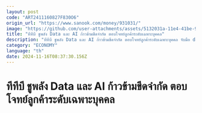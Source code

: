 ```yaml
---
layout: post
code: "ART2411160827F830O6"
origin_url: "https://www.sanook.com/money/931031/"
image: "https://github.com/user-attachments/assets/5132031a-11e4-41be-9828-279e27f0b003"
title: "ทีทีบี ชูพลัง Data และ AI ก้าวข้ามขีดจำกัด ตอบโจทย์ลูกค้าระดับเฉพาะบุคคล"
description: "ทีทีบี ชูพลัง Data และ AI ก้าวข้ามขีดจำกัด ตอบโจทย์ลูกค้าระดับเฉพาะบุคคล จับมือ databricks เพิ่มประสิทธิภาพการให้บริการ เปิดมิติใหม่ให้คนไทยมีชีวิตทางการเงินที่ดีขึ้น"
category: "ECONOMY"
language: "th"
date: 2024-11-16T08:37:30.156Z
---
```


# ทีทีบี ชูพลัง Data และ AI ก้าวข้ามขีดจำกัด ตอบโจทย์ลูกค้าระดับเฉพาะบุคคล
